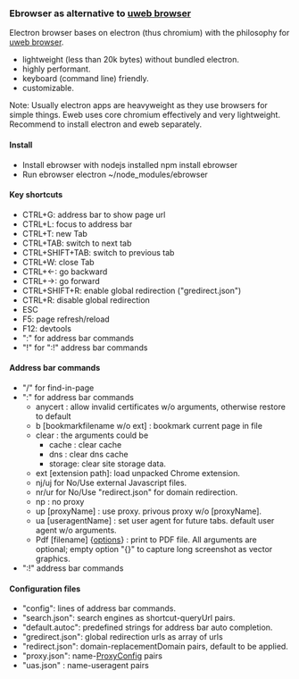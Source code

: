 ### Ebrowser as alternative to [uweb browser](https://github.com/torappinfo/uweb)
Electron browser bases on electron (thus chromium) with the philosophy for [uweb browser](https://gitlab.com/jamesfengcao/uweb).

- lightweight (less than 20k bytes) without bundled electron.
- highly performant.
- keyboard (command line) friendly.
- customizable.

Note: Usually electron apps are heavyweight as they use browsers for simple things. Eweb uses core chromium effectively and very lightweight. Recommend to install electron and eweb separately.

#### Install
- Install ebrowser with nodejs installed
    npm install ebrowser
- Run ebrowser
    electron ~/node_modules/ebrowser

#### Key shortcuts
- CTRL+G: address bar to show page url
- CTRL+L: focus to address bar
- CTRL+T: new Tab
- CTRL+TAB: switch to next tab
- CTRL+SHIFT+TAB: switch to previous tab
- CTRL+W: close Tab
- CTRL+<-: go backward
- CTRL+->: go forward
- CTRL+SHIFT+R: enable global redirection ("gredirect.json")
- CTRL+R: disable global redirection
- ESC
- F5: page refresh/reload
- F12: devtools
- ":" for address bar commands
- "!" for ":!" address bar commands

#### Address bar commands
- "/" for find-in-page
- ":" for address bar commands
  - anycert : allow invalid certificates w/o arguments, otherwise restore to default
  - b [bookmarkfilename w/o ext] : bookmark current page in file
  - clear : the arguments could be
    - cache : clear cache
    - dns : clear dns cache
    - storage: clear site storage data.
  - ext [extension path]: load unpacked Chrome extension.
  - nj/uj for No/Use external Javascript files.
  - nr/ur for No/Use "redirect.json" for domain redirection.
  - np : no proxy
  - up [proxyName] : use proxy. privous proxy w/o [proxyName].
  - ua [useragentName] : set user agent for future tabs. default user agent w/o arguments.
  - Pdf [filename] {[options](https://www.electronjs.org/docs/latest/api/web-contents#contentsprinttopdfoptions)} : print to PDF file. All arguments are optional; empty option "{}" to capture long screenshot as vector graphics.
- ":!" address bar commands

#### Configuration files
- "config": lines of address bar commands.
- "search.json": search engines as shortcut-queryUrl pairs.
- "default.autoc": predefined strings for address bar auto completion.
- "gredirect.json": global redirection urls as array of urls
- "redirect.json": domain-replacementDomain pairs, default to be applied.
- "proxy.json": name-[ProxyConfig](https://www.electronjs.org/docs/latest/api/structures/proxy-config) pairs
- "uas.json" : name-useragent pairs